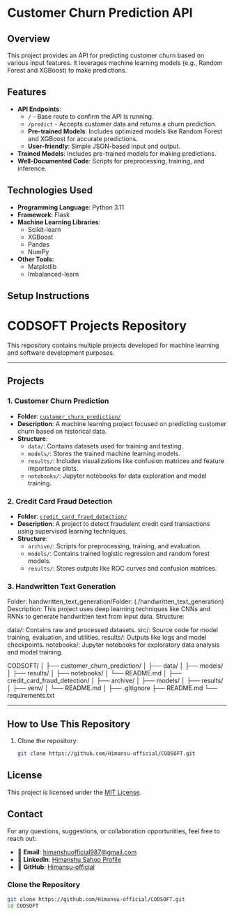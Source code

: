 # Customer Churn Prediction API

## Overview
This project provides an API for predicting customer churn based on various input features. It leverages machine learning models (e.g., Random Forest and XGBoost) to make predictions.

## Features
- **API Endpoints**: 
  - `/` - Base route to confirm the API is running.
  - `/predict` - Accepts customer data and returns a churn prediction.
  - **Pre-trained Models**: Includes optimized models like Random Forest and XGBoost for accurate predictions.
  - **User-friendly**: Simple JSON-based input and output.
- **Trained Models**: Includes pre-trained models for making predictions.
- **Well-Documented Code**: Scripts for preprocessing, training, and inference.

## Technologies Used
- **Programming Language**: Python 3.11
- **Framework**: Flask
- **Machine Learning Libraries**:
  - Scikit-learn
  - XGBoost
  - Pandas
  - NumPy
- **Other Tools**:
  - Matplotlib
  - Imbalanced-learn
  
## Setup Instructions

# CODSOFT Projects Repository

This repository contains multiple projects developed for machine learning and software development purposes.

---

## Projects

### 1. **Customer Churn Prediction**
- **Folder**: [`customer_churn_prediction/`](./customer_churn_prediction)
- **Description**: A machine learning project focused on predicting customer churn based on historical data.
- **Structure**:
  - `data/`: Contains datasets used for training and testing.
  - `models/`: Stores the trained machine learning models.
  - `results/`: Includes visualizations like confusion matrices and feature importance plots.
  - `notebooks/`: Jupyter notebooks for data exploration and model training.

### 2. **Credit Card Fraud Detection**
- **Folder**: [`credit_card_fraud_detection/`](./credit_card_fraud_detection)
- **Description**: A project to detect fraudulent credit card transactions using supervised learning techniques.
- **Structure**:
  - `archive/`: Scripts for preprocessing, training, and evaluation.
  - `models/`: Contains trained logistic regression and random forest models.
  - `results/`: Stores outputs like ROC curves and confusion matrices.
 ### 3. Handwritten Text Generation
Folder: handwritten_text_generation/Folder: (./handwritten_text_generation)
Description: This project uses deep learning techniques like CNNs and RNNs to generate handwritten text from input data.
Structure:

data/: Contains raw and processed datasets.
src/: Source code for model training, evaluation, and utilities.
results/: Outputs like logs and model checkpoints.
notebooks/: Jupyter notebooks for exploratory data analysis and model training.

CODSOFT/
│
├── customer_churn_prediction/
│   ├── data/
│   ├── models/
│   ├── results/
│   ├── notebooks/
│   └── README.md
│
├── credit_card_fraud_detection/
│   ├── archive/
│   ├── models/
│   ├── results/
│   ├── venv/
│   └── README.md
│
├── .gitignore
├── README.md
└── requirements.txt

---

## How to Use This Repository

1. Clone the repository:
   ```bash
   git clone https://github.com/Himansu-official/CODSOFT.git
   
## License
This project is licensed under the [MIT License](LICENSE).

## Contact
For any questions, suggestions, or collaboration opportunities, feel free to reach out:

- 📧 **Email**: [himanshuofficial987@gmail.com](mailto:himanshuofficial987@gmail.com)
- 🔗 **LinkedIn**: [Himanshu Sahoo Profile](https://www.linkedin.com/in/himanshuprofile/)
- 🐙 **GitHub**: [Himansu-official](https://github.com/Himansu-official)


### Clone the Repository
```bash
git clone https://github.com/Himansu-official/CODSOFT.git
cd CODSOFT
